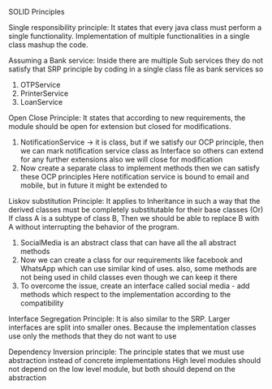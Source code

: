 SOLID Principles 

Single responsibility principle:
It states that every java class must perform a single functionality. 
Implementation of multiple functionalities in a single class mashup the code.

Assuming a Bank service:
Inside there are multiple Sub services they do not satisfy that SRP principle by coding
in a single class file as bank services so 
1) OTPService
2) PrinterService
3) LoanService

Open Close Principle:
It states that according to new requirements, the module should be open for extension but closed for modifications.

1) NotificationService → it is class, but if we satisfy our OCP principle, then we can mark 
notification service class as Interface so others can extend for any further extensions
also we will close for modification
2) Now create a separate class to implement methods then we can satisfy these OCP principles
Here notification service is bound to email and mobile, but in future it might be extended to 

Liskov substitution Principle:
It applies to Inheritance in such a way that the derived classes must be completely substitutable for their 
base classes 
(Or)
If class A is a subtype of class B, Then we should be able to replace B with A without interrupting the behavior
of the program.
1) SocialMedia is an abstract class that can have all the all abstract methods
2) Now we can create a class for our requirements like facebook and WhatsApp which can use similar 
kind of uses. also, some methods are not being used in child classes even though we can keep it there
3) To overcome the issue, create an interface called social media - add methods which respect to the
implementation according to the compatibility


Interface Segregation Principle:
It is also similar to the SRP. Larger interfaces are split into smaller ones. Because the implementation
classes use only the methods that they do not want to use

Dependency Inversion principle:
The principle states that we must use abstraction instead of concrete implementations
High level modules should not depend on the low level module, but both should depend on
the abstraction